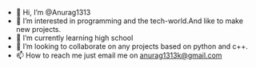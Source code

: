 - 👋 Hi, I’m @Anurag1313
- 👀 I’m interested in programming and the tech-world.And like to make new projects.
- 🌱 I’m currently learning high school
- 💞️ I’m looking to collaborate on any projects based on python and c++.
- 📫 How to reach me just email me on anurag1313k@gmail.com

<!---
Anurag1313/Anurag1313 is a ✨ special ✨ repository because its `README.md` (this file) appears on your GitHub profile.
You can click the Preview link to take a look at your changes.
--->
